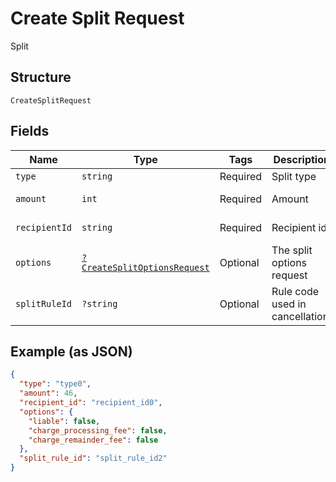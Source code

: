 
# Create Split Request

Split

## Structure

`CreateSplitRequest`

## Fields

| Name | Type | Tags | Description | Getter | Setter |
|  --- | --- | --- | --- | --- | --- |
| `type` | `string` | Required | Split type | getType(): string | setType(string type): void |
| `amount` | `int` | Required | Amount | getAmount(): int | setAmount(int amount): void |
| `recipientId` | `string` | Required | Recipient id | getRecipientId(): string | setRecipientId(string recipientId): void |
| `options` | [`?CreateSplitOptionsRequest`](../../doc/models/create-split-options-request.md) | Optional | The split options request | getOptions(): ?CreateSplitOptionsRequest | setOptions(?CreateSplitOptionsRequest options): void |
| `splitRuleId` | `?string` | Optional | Rule code used in cancellation. | getSplitRuleId(): ?string | setSplitRuleId(?string splitRuleId): void |

## Example (as JSON)

```json
{
  "type": "type0",
  "amount": 46,
  "recipient_id": "recipient_id0",
  "options": {
    "liable": false,
    "charge_processing_fee": false,
    "charge_remainder_fee": false
  },
  "split_rule_id": "split_rule_id2"
}
```

